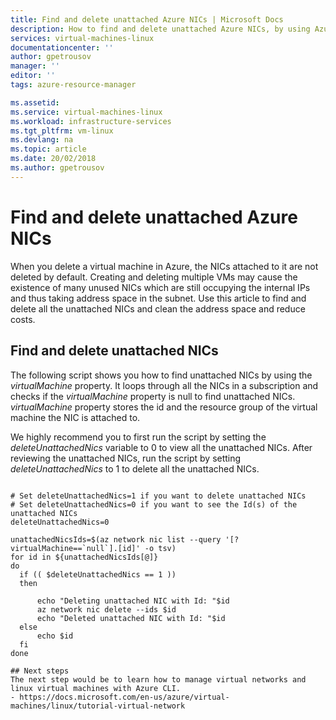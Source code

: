 ```yaml
---
title: Find and delete unattached Azure NICs | Microsoft Docs
description: How to find and delete unattached Azure NICs, by using Azure CLI
services: virtual-machines-linux
documentationcenter: ''
author: gpetrousov
manager: ''
editor: ''
tags: azure-resource-manager

ms.assetid: 
ms.service: virtual-machines-linux
ms.workload: infrastructure-services
ms.tgt_pltfrm: vm-linux
ms.devlang: na
ms.topic: article
ms.date: 20/02/2018
ms.author: gpetrousov
---
```

# Find and delete unattached Azure NICs
When you delete a virtual machine in Azure, the NICs attached to it are not deleted by default. Creating and deleting multiple VMs may cause the existence of many unused NICs which are still occupying the internal IPs and thus taking address space in the subnet. Use this article to find and delete all the unattached NICs and clean the address space and reduce costs.


## Find and delete unattached NICs

The following script shows you how to find unattached NICs by using the *virtualMachine* property. It loops through all the NICs in a subscription and checks if the *virtualMachine* property is null to find unattached NICs. *virtualMachine* property stores the id and the resource group of the virtual machine the NIC is attached to.

We highly recommend you to first run the script by setting the *deleteUnattachedNics* variable to 0 to view all the unattached NICs. After reviewing the unattached NICs, run the script by setting *deleteUnattachedNics* to 1 to delete all the unattached NICs.

 ```azurecli

# Set deleteUnattachedNics=1 if you want to delete unattached NICs
# Set deleteUnattachedNics=0 if you want to see the Id(s) of the unattached NICs
deleteUnattachedNics=0

unattachedNicsIds=$(az network nic list --query '[?virtualMachine==`null`].[id]' -o tsv)
for id in ${unattachedNicsIds[@]}
do
   if (( $deleteUnattachedNics == 1 ))
   then

       echo "Deleting unattached NIC with Id: "$id
       az network nic delete --ids $id
       echo "Deleted unattached NIC with Id: "$id
   else
       echo $id
   fi
done

## Next steps
The next step would be to learn how to manage virtual networks and linux virtual machines with Azure CLI.
- https://docs.microsoft.com/en-us/azure/virtual-machines/linux/tutorial-virtual-network
